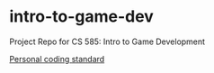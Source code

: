 # intro-to-game-dev
Project Repo for CS 585: Intro to Game Development

[Personal coding standard](http://github.com/destessm/intro-to-game-dev/coding_standard.md "coding standard")
